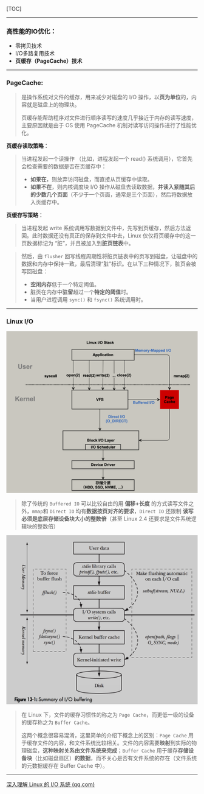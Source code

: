 [TOC]

---

### 高性能的IO优化：

- 零拷贝技术
- I/O多路复用技术
- **页缓存（PageCache）技术**

---

### PageCache:

> 是操作系统对文件的缓存，用来减少对磁盘的 I/O 操作，以**页为单位**的，内容就是磁盘上的物理块。
>
> 页缓存能帮助程序对文件进行顺序读写的速度几乎接近于内存的读写速度，主要原因就是由于 OS 使用 PageCache 机制对读写访问操作进行了性能优化。

**页缓存读取策略**：

> 当进程发起一个读操作 （比如，进程发起一个 read() 系统调用），它首先会检查需要的数据是否在页缓存中：
>
> - **如果在**，则放弃访问磁盘，而直接从页缓存中读取。
> - **如果不在**，则内核调度块 I/O 操作从磁盘去读取数据，**并读入紧随其后的少数几个页面**（不少于一个页面，通常是三个页面），然后将数据放入页缓存中。

**页缓存写策略**：

> 当进程发起 write 系统调用写数据到文件中，先写到页缓存，然后方法返回。此时数据还没有真正的保存到文件中去，Linux 仅仅将页缓存中的这一页数据标记为 “脏”，并且被加入到**脏页链表**中。

> 然后，由 `flusher` 回写线程周期性将脏页链表中的页写到磁盘，让磁盘中的数据和内存中保持一致，最后清理“脏”标识。在以下三种情况下，脏页会被写回磁盘：
>
> - **空闲内存**低于一个特定阈值。
> - 脏页在内存中**驻留**超过一个**特定的阈值**时。
> - 当用户进程调用 `sync()` 和 `fsync()` 系统调用时。

----



### Linux I/O

![image-20230529233548425](LinuxIO_pic\image-20230529233548425.png)

> 除了传统的 `Buffered IO` 可以比较自由的用 **偏移+长度** 的方式读写文件之外，`mmap`和 `Direct IO` 均有**数据按页对齐的要求**，`Direct IO` 还限制 **读写必须是底层存储设备块大小的整数倍**（甚至 Linux 2.4 还要求是文件系统逻辑块的整数倍）



![image-20230529233601898](LinuxIO_pic\image-20230529233601898.png)

> 在 Linux 下，文件的缓存习惯性的称之为 `Page Cache`，而更低一级的设备的缓存称之为 `Buffer Cache`。
>
> 这两个概念很容易混淆，这里简单的介绍下概念上的区别：`Page Cache` 用于缓存文件的内容，和文件系统比较相关。文件的内容需要**映射**到实际的物理磁盘，**这种映射关系由文件系统来完成**；`Buffer Cache` 用于缓存**存储设备块**（比如磁盘扇区）**的数据**，而不关心是否有文件系统的存在（文件系统的元数据缓存在 Buffer Cache 中）。

---







[深入理解 Linux 的 I/O 系统 (qq.com)](https://mp.weixin.qq.com/s/BXMADDWt_fCe5ST5zveHKw)

